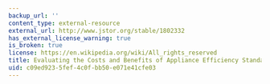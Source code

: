 ```yaml
---
backup_url: ''
content_type: external-resource
external_url: http://www.jstor.org/stable/1802332
has_external_license_warning: true
is_broken: true
license: https://en.wikipedia.org/wiki/All_rights_reserved
title: Evaluating the Costs and Benefits of Appliance Efficiency Standards
uid: c09ed923-5fef-4c0f-bb50-e071e41cfe03
---
```

